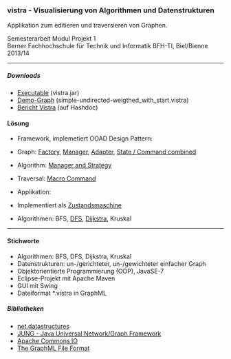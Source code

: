 ### vistra - Visualisierung von Algorithmen und Datenstrukturen
Applikation zum editieren und traversieren von Graphen.

Semesterarbeit Modul Projekt 1<br>
Berner Fachhochschule für Technik und Informatik BFH-TI, Biel/Bienne 2013/14
<hr>

##### Downloads
- [Executable](GraphVisualisierung2/release-demo/vistra.jar?raw=true) (vistra.jar)
- [Demo-Graph](GraphVisualisierung2/release-demo/simple-undirected-weigthed_with_start.vistra?raw=true) (simple-undirected-weigthed_with_start.vistra)
- <a target="_blank" href="https://www.hashdoc.com/documents/262840/visualisierung-von-algorithmen-und-datenstrukturen">Bericht Vistra</a> (auf Hashdoc)

#### Lösung
- Framework, implemetiert OOAD Design Pattern:
 - Graph: [Factory](GraphVisualisierung2/src/main/java/vistra/framework/graph/GraphFactory.java), [Manager](GraphVisualisierung2/src/main/java/vistra/framework/graph/GraphManager.java), [Adapter](GraphVisualisierung2/src/main/java/vistra/framework/graph/ITraversableGraph.java), [State / Command combined](GraphVisualisierung2/src/main/java/vistra/framework/graph/item/state/)
 - Algorithm: [Manager and Strategy](GraphVisualisierung2/src/main/java/vistra/framework/algorithm/IAlgorithmManager.java)
 - Traversal: [Macro Command](GraphVisualisierung2/src/main/java/vistra/framework/traversal/step/)
 
- Applikation:
 - Implementiert als [Zustandsmaschine](GraphVisualisierung2/src/main/java/vistra/app/control/state/)
 - Algorithmen: BFS, [DFS](GraphVisualisierung2/src/main/java/vistra/framework/algorithm/impl/DFS.java), [Dijkstra](GraphVisualisierung2/src/main/java/vistra/framework/algorithm/impl/Dijkstra.java), Kruskal
<hr>

#### Stichworte
- Algorithmen: BFS, DFS, Dijkstra, Kruskal
- Datenstrukturen: un-/gerichteter, un-/gewichteter einfacher Graph
- Objektorientierte Programmierung (OOP), JavaSE-7
- Eclipse-Projekt mit Apache Maven
- GUI mit Swing
- Dateiformat *.vistra in GraphML

##### Bibliotheken
- <a target="_blank" href="http://net3.datastructures.net/">net.datastructures</a>
- <a target="_blank" href="http://jung.sourceforge.net/">JUNG - Java Universal Network/Graph Framework</a>
- <a target="_blank" href="http://commons.apache.org/proper/commons-io/">Apache Commons IO</a>
- <a target="_blank" href="http://graphml.graphdrawing.org/">The GraphML File Format</a>
